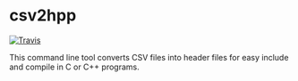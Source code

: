 # csv2hpp

[![Travis](https://travis-ci.com/mostsignificant/csv2hpp.svg?branch=master)](https://travis-ci.com/mostsignificant/csv2hpp)

This command line tool converts CSV files into header files for easy include and compile in C or C++ programs.

